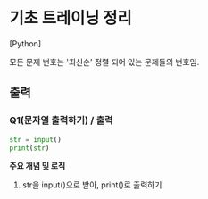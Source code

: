 # 기초 트레이닝 정리

[Python] 

모든 문제 번호는 '최신순' 정렬 되어 있는 문제들의 번호임.

## 출력

### Q1(문자열 출력하기) / 출력
```Python
str = input()
print(str)
```
**주요 개념 및 로직**
1. str을 input()으로 받아, print()로 출력하기

